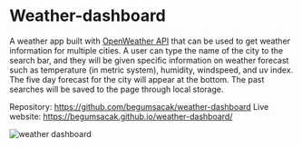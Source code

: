 # Weather-dashboard
A weather app built with [OpenWeather API](https://openweathermap.org/api) that can be used to get weather information for multiple cities. A user can type the name of the city to the search bar, and they will be given specific information on weather forecast such as temperature (in metric system), humidity, windspeed, and uv index. The five day forecast for the city will appear at the bottom. The past searches will be saved to the page through local storage. 

Repository: https://github.com/begumsacak/weather-dashboard
Live website: https://begumsacak.github.io/weather-dashboard/

![weather dashboard](https://user-images.githubusercontent.com/63175082/91792957-6d75f180-ebdc-11ea-9ab9-9d513a7e1907.png)